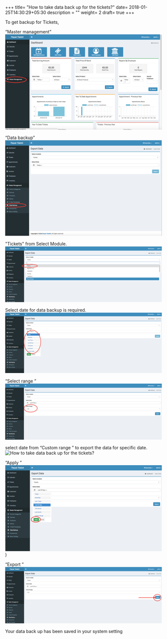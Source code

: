 +++
title= "How to take data back up for the tickets?"
date= 2018-01-25T14:30:29+05:30
description = ""
weight= 2
draft= true
+++



To get backup for Tickets, 

“Master management”
![How to take data back up for the tickets?](/images/data_backup_tickets/go_to_master_management.png)

“Data backup”
![How to take data back up for the tickets?](/images/data_backup_tickets/select_data_backup.png)

"Tickets" from Select Module. 
![How to take data back up for the tickets?](/images/data_backup_tickets/select_tickets.png)

Select date for data backup  is required. 
![How to take data back up for the tickets?](/images/data_backup_tickets/select_date.png)

“Select range ”
![How to take data back up for the tickets?](/images/data_backup_tickets/select_range.png)

select date from “Custom range ” to export the data for specific date.
![How to take data back up for the tickets?](/images/data_backup_tickets/)


“Apply ”
![How to take data back up for the tickets?](/images/data_backup_tickets/click_apply.png)
)

“Export ” 
![How to take data back up for the tickets?](/images/data_backup_tickets/click_export.png)


Your data back up has been saved in your system setting



